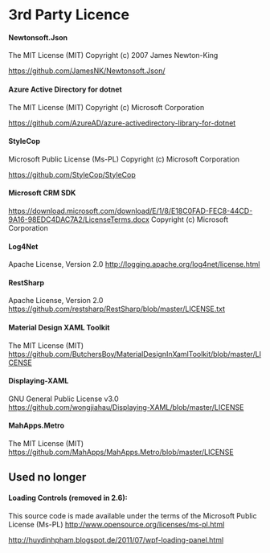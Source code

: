 # 3rd Party Licence

#### Newtonsoft.Json
The MIT License (MIT)
Copyright (c) 2007 James Newton-King

https://github.com/JamesNK/Newtonsoft.Json/

#### Azure Active Directory for dotnet
The MIT License (MIT)
Copyright (c) Microsoft Corporation

https://github.com/AzureAD/azure-activedirectory-library-for-dotnet


#### StyleCop
Microsoft Public License (Ms-PL)
Copyright (c) Microsoft Corporation

https://github.com/StyleCop/StyleCop



#### Microsoft CRM SDK
https://download.microsoft.com/download/E/1/8/E18C0FAD-FEC8-44CD-9A16-98EDC4DAC7A2/LicenseTerms.docx
Copyright (c) Microsoft Corporation


#### Log4Net
Apache License, Version 2.0
http://logging.apache.org/log4net/license.html


#### RestSharp
Apache License, Version 2.0
https://github.com/restsharp/RestSharp/blob/master/LICENSE.txt

#### Material Design XAML Toolkit
The MIT License (MIT)
https://github.com/ButchersBoy/MaterialDesignInXamlToolkit/blob/master/LICENSE

#### Displaying-XAML
GNU General Public License v3.0
https://github.com/wongjiahau/Displaying-XAML/blob/master/LICENSE

#### MahApps.Metro
The MIT License (MIT)
https://github.com/MahApps/MahApps.Metro/blob/master/LICENSE

## Used no longer

#### Loading Controls (removed in 2.6):

This source code is made available under the terms of the Microsoft Public License (Ms-PL)
http://www.opensource.org/licenses/ms-pl.html

http://huydinhpham.blogspot.de/2011/07/wpf-loading-panel.html
